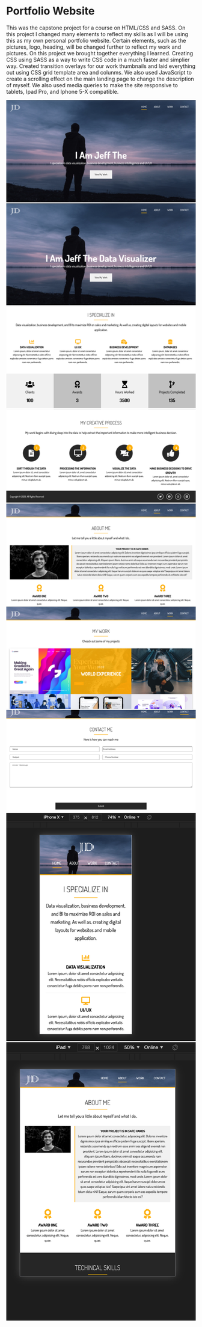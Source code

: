# Portfolio Website

This was the capstone project for a course on HTML/CSS and SASS. On this project I changed many elements to reflect my skills as I will be using this as my own personal portfolio website. Certain elements, such as the pictures, logo, heading, will be changed further to reflect my work and pictures. On this project we brought together everything I learned. Creating CSS using SASS as a way to write CSS code in a much faster and simplier way. Created transition overlays for our work thumbnails and laid everything out using CSS grid template area and colunms. We also used JavaScript to create a scrolling effect on the main landing page to change the description of myself. We also used media queries to make the site responsive to tablets, Ipad Pro, and Iphone 5-X compatible. 

![](https://raw.githubusercontent.com/jeffponce/portfolio-website/main/dist/img/post_img/portfolio1.png)
![](https://raw.githubusercontent.com/jeffponce/portfolio-website/main/dist/img/post_img/portfolio2.png)
![](https://raw.githubusercontent.com/jeffponce/portfolio-website/main/dist/img/post_img/portfolio3.png)
![](https://raw.githubusercontent.com/jeffponce/portfolio-website/main/dist/img/post_img/portfolio4.png)
![](https://raw.githubusercontent.com/jeffponce/portfolio-website/main/dist/img/post_img/portfolio5.png)
![](https://raw.githubusercontent.com/jeffponce/portfolio-website/main/dist/img/post_img/portfolio6.png)
![](https://raw.githubusercontent.com/jeffponce/portfolio-website/main/dist/img/post_img/portfolio7.png)
![](https://raw.githubusercontent.com/jeffponce/portfolio-website/main/dist/img/post_img/portfolio8.png)
![](https://raw.githubusercontent.com/jeffponce/portfolio-website/main/dist/img/post_img/portfolio9.png)
